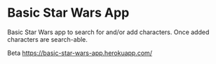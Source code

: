 # Basic Star Wars App

Basic Star Wars app to search for and/or add characters.  Once added characters are search-able.

Beta https://basic-star-wars-app.herokuapp.com/

